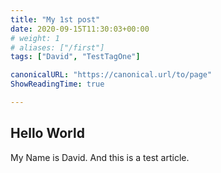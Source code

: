 ```yaml
---
title: "My 1st post"
date: 2020-09-15T11:30:03+00:00
# weight: 1
# aliases: ["/first"]
tags: ["David", "TestTagOne"]

canonicalURL: "https://canonical.url/to/page"
ShowReadingTime: true

---
```


## Hello World

My Name is David. And this is a test article. 
